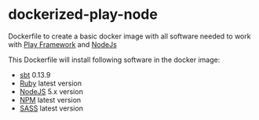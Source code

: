 # dockerized-play-node
Dockerfile to create a basic docker image with all software needed to work with [Play Framework](https://playframework.com/) and [NodeJs](https://nodejs.org/en/)

This Dockerfile will install following software in the docker image:

* [sbt](http://www.scala-sbt.org/) 0.13.9 
* [Ruby](https://www.ruby-lang.org/es/) latest version 
* [NodeJS](https://nodejs.org/en/) 5.x version
* [NPM](https://docs.npmjs.com/getting-started/installing-node) latest version
* [SASS](http://sass-lang.com/install) latest version

